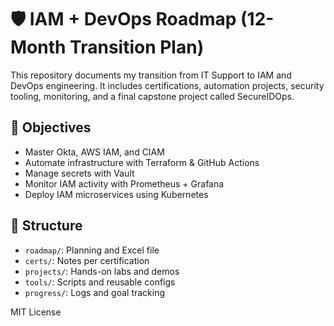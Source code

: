 # 🛡️ IAM + DevOps Roadmap (12-Month Transition Plan)

This repository documents my transition from IT Support to IAM and DevOps engineering. It includes certifications, automation projects, security tooling, monitoring, and a final capstone project called SecureIDOps.

## 🚀 Objectives
- Master Okta, AWS IAM, and CIAM
- Automate infrastructure with Terraform & GitHub Actions
- Manage secrets with Vault
- Monitor IAM activity with Prometheus + Grafana
- Deploy IAM microservices using Kubernetes

## 📂 Structure
- `roadmap/`: Planning and Excel file
- `certs/`: Notes per certification
- `projects/`: Hands-on labs and demos
- `tools/`: Scripts and reusable configs
- `progress/`: Logs and goal tracking

MIT License

